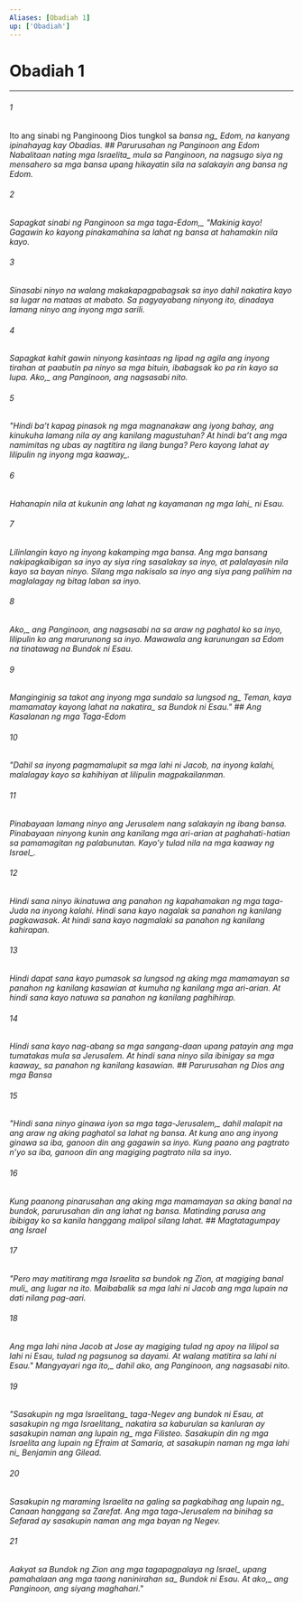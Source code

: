 ```yaml
---
Aliases: [Obadiah 1]
up: ['Obadiah']
---
```

# Obadiah 1

***






















###### 1 










Ito ang sinabi ng Panginoong Dios tungkol sa <i class="trans-change">bansa ng_ Edom, na kanyang ipinahayag kay Obadias. ## Parurusahan ng Panginoon ang Edom Nabalitaan nating <i class="trans-change">mga Israelita_ mula sa Panginoon, na nagsugo siya ng mensahero sa mga bansa upang hikayatin sila na salakayin ang bansa ng Edom. 





















###### 2 










<i class="trans-change">Sapagkat sinabi ng Panginoon sa mga taga-Edom,_ "Makinig kayo! Gagawin ko kayong pinakamahina sa lahat ng bansa at hahamakin nila kayo. 





















###### 3 










Sinasabi ninyo na walang makakapagpabagsak sa inyo dahil nakatira kayo sa lugar na mataas at mabato. Sa pagyayabang ninyong ito, dinadaya lamang ninyo ang inyong mga sarili. 





















###### 4 










Sapagkat kahit gawin ninyong kasintaas ng lipad ng agila ang inyong tirahan at paabutin pa ninyo sa mga bituin, ibabagsak ko pa rin kayo sa lupa. <i class="trans-change">Ako,_ ang Panginoon, ang nagsasabi nito. 





















###### 5 










"Hindi baʼt kapag pinasok ng mga magnanakaw ang iyong bahay, ang kinukuha lamang nila ay ang kanilang magustuhan? At hindi baʼt ang mga namimitas ng ubas ay nagtitira ng ilang bunga? Pero kayong lahat ay lilipulin <i class="trans-change">ng inyong mga kaaway_. 





















###### 6 










Hahanapin nila at kukunin ang lahat ng kayamanan <i class="trans-change">ng mga lahi_ ni Esau. 





















###### 7 










Lilinlangin kayo ng inyong kakamping mga bansa. Ang mga bansang nakipagkaibigan sa inyo ay siya ring sasalakay sa inyo, at palalayasin nila kayo sa bayan ninyo. Silang mga nakisalo sa inyo ang siya pang palihim na maglalagay ng bitag laban sa inyo. 





















###### 8 










<i class="trans-change">Ako,_ ang Panginoon, ang nagsasabi na sa araw ng paghatol ko sa inyo, lilipulin ko ang marurunong sa inyo. Mawawala ang karunungan sa Edom na tinatawag na Bundok ni Esau. 





















###### 9 










Manginginig sa takot ang inyong mga sundalo sa <i class="trans-change">lungsod ng_ Teman, kaya mamamatay kayong lahat <i class="trans-change">na nakatira_ sa Bundok ni Esau." ## Ang Kasalanan ng mga Taga-Edom 





















###### 10 










"Dahil sa inyong pagmamalupit sa mga lahi ni Jacob, na inyong kalahi, malalagay kayo sa kahihiyan at lilipulin magpakailanman. 





















###### 11 










Pinabayaan lamang ninyo ang Jerusalem nang salakayin ng ibang bansa. Pinabayaan ninyong kunin ang kanilang mga ari-arian at paghahati-hatian sa pamamagitan ng palabunutan. Kayoʼy tulad nila <i class="trans-change">na mga kaaway ng Israel_. 





















###### 12 










Hindi sana ninyo ikinatuwa ang panahon ng kapahamakan ng mga taga-Juda na inyong kalahi. Hindi sana kayo nagalak sa panahon ng kanilang pagkawasak. At hindi sana kayo nagmalaki sa panahon ng kanilang kahirapan. 





















###### 13 










Hindi dapat sana kayo pumasok sa lungsod ng aking mga mamamayan sa panahon ng kanilang kasawian at kumuha ng kanilang mga ari-arian. At hindi sana kayo natuwa sa panahon ng kanilang paghihirap. 





















###### 14 










Hindi sana kayo nag-abang sa mga sangang-daan upang patayin ang mga tumatakas mula sa Jerusalem. At hindi sana ninyo sila ibinigay <i class="trans-change">sa mga kaaway_ sa panahon ng kanilang kasawian. ## Parurusahan ng Dios ang mga Bansa 





















###### 15 










"<i class="trans-change">Hindi sana ninyo ginawa iyon sa mga taga-Jerusalem,_ dahil malapit na ang araw ng aking paghatol sa lahat ng bansa. At kung ano ang inyong ginawa sa iba, ganoon din ang gagawin sa inyo. Kung paano ang pagtrato nʼyo sa iba, ganoon din ang magiging pagtrato nila sa inyo. 





















###### 16 










Kung paanong pinarusahan ang aking mga mamamayan sa aking banal na bundok, parurusahan din ang lahat ng bansa. Matinding parusa ang ibibigay ko sa kanila hanggang malipol silang lahat. ## Magtatagumpay ang Israel 





















###### 17 










"Pero may matitirang mga Israelita sa bundok ng Zion, at magiging banal <i class="trans-change">muli_ ang lugar na ito. Maibabalik sa mga lahi ni Jacob ang mga lupain na dati nilang pag-aari. 





















###### 18 










Ang mga lahi nina Jacob at Jose ay magiging tulad ng apoy na lilipol sa lahi ni Esau, tulad ng pagsunog sa dayami. At walang matitira sa lahi ni Esau." <i class="trans-change">Mangyayari nga ito,_ dahil ako, ang Panginoon, ang nagsasabi nito. 





















###### 19 










"Sasakupin ng mga <i class="trans-change">Israelitang_ taga-Negev ang bundok ni Esau, at sasakupin ng mga <i class="trans-change">Israelitang_ nakatira sa kaburulan sa kanluran ay sasakupin naman ang <i class="trans-change">lupain ng_ mga Filisteo. Sasakupin din ng mga Israelita ang lupain ng Efraim at Samaria, at sasakupin naman ng <i class="trans-change">mga lahi ni_ Benjamin ang Gilead. 





















###### 20 










Sasakupin ng maraming Israelita na galing sa pagkabihag ang <i class="trans-change">lupain ng_ Canaan hanggang sa Zarefat. Ang mga taga-Jerusalem na binihag sa Sefarad ay sasakupin naman ang mga bayan ng Negev. 





















###### 21 










Aakyat sa Bundok ng Zion ang mga tagapagpalaya <i class="trans-change">ng Israel_ upang pamahalaan ang <i class="trans-change">mga taong naninirahan sa_ Bundok ni Esau. At <i class="trans-change">ako,_ ang Panginoon, ang siyang maghahari."
